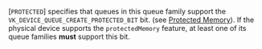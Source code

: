 [`PROTECTED`] specifies that queues in this queue family
support the `VK_DEVICE_QUEUE_CREATE_PROTECTED_BIT` bit.
(see [Protected Memory](https://www.khronos.org/registry/vulkan/specs/1.3-extensions/html/vkspec.html#memory-protected-memory)).
If the physical device supports the `protectedMemory` feature, at
least one of its queue families  **must**  support this bit.